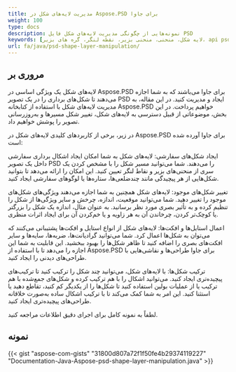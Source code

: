 ```yaml
---
title: مدیریت لایه‌های شکل در Aspose.PSD برای جاوا
weight: 100
type: docs
description: نمونه‌هایی از چگونگی مدیریت لایه‌های شکل فایل PSD
keywords: [لایه شکل، منحنی، منحنی بزیر، نقطه لنگر، گره های بزیر، api psd، جاوا، نمونه کد]
url: fa/java/psd-shape-layer-manipulation/
---
```


## **مروری بر**
لایه‌های شکل یک ویژگی اساسی در Aspose.PSD برای جاوا می‌باشند که به شما اجازه می‌دهند تا شکل‌های برداری را در یک تصویر PSD ایجاد و مدیریت کنید. در این مقاله، به مدیریت لایه‌های شکل با استفاده از کتابخانه Aspose.PSD خواهیم پرداخت. در این بخش، موضوعاتی از قبیل دسترسی به لایه‌های شکل، تغییر شکل مسیرها و به‌روزرسانی تصویر را پوشش خواهیم داد.

در زیر، برخی از کاربردهای کلیدی لایه‌های شکل در Aspose.PSD برای جاوا آورده شده است:

ایجاد شکل‌های سفارشی: لایه‌های شکل به شما امکان ایجاد اشکال برداری سفارشی داخل یک تصویر PSD را می‌دهند. شما می‌توانید مسیر شکل را با مشخص کردن یک سری از منحنی‌های بزیر و نقاط لنگر تعیین کنید. این امکان را ارائه می‌دهد تا بتوانید شکل‌هایی از هر پیچیدگی مانند چند‌ضلعی‌ها، ستاره‌ها یا لوگوهای سفارشی ایجاد کنید.

تغییر شکل‌های موجود: لایه‌های شکل همچنین به شما اجازه می‌دهند ویژگی‌های شکل‌های موجود را تغییر دهید. شما می‌توانید موقعیت، اندازه، چرخش و سایر ویژگی‌ها از شکل را تنظیم کرده و به تأثیر بصری مورد نظر برسانید. به عنوان مثال، اندازه یک شکل را بزرگتر یا کوچک‌تر کردن، چرخاندن آن به هر زاویه و یا خم‌کردن آن برای ایجاد اثرات منظری.

اعمال استایل‌ها و افکت‌ها: لایه‌های شکل از انواع استایل و افکت‌ها پشتیبانی می‌کنند که می‌توان به شکل‌ها اعمال کرد. شما می‌توانید گرادیانت‌ها، ضربه‌ها، سایه‌ها و سایر افکت‌های بصری را اضافه کنید تا ظاهر شکل‌ها را بهبود ببخشید. این قابلیت به شما این اجازه را می‌دهد تا با استفاده از Aspose.PSD برای جاوا طراحی‌ها و نقاشی‌هایی با طراحی‌های دیدنی را ایجاد کنید.

ترکیب شکل‌ها: با لایه‌های شکل، می‌توانید چند شکل را ترکیب کنید تا ترکیب‌های پیچیده‌تری ایجاد کنید. می‌توانید اشکال را با هم ترکیب کرده و شکل‌های جمع‌شده با هم ترکیب یا از عملیات بولین استفاده کنید تا شکل‌ها را از یکدیگر کم کنید، تقاطع دهید یا استثنا کنید. این امر به شما کمک می‌کند تا با ترکیب اشکال ساده به‌صورت خلاقانه طراحی‌های پیچیده‌تری ایجاد کنید.

لطفاً به نمونه کامل برای اجرای دقیق اطلاعات مراجعه کنید.

## **نمونه**
{{< gist "aspose-com-gists" "31800d807a72f1f50fe4b29374119227" "Documentation-Java-Aspose-psd-shape-layer-manipulation.java" >}}
